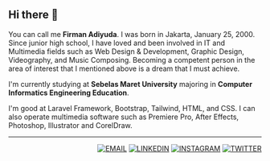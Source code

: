 ## Hi there 👋

You can call me **Firman Adiyuda**. I was born in Jakarta, January 25, 2000. Since junior high school, I have loved and been involved in IT and Multimedia fields such as Web Design & Development, Graphic Design, Videography, and Music Composing. Becoming a competent person in the area of interest that I mentioned above is a dream that I must achieve.

I'm currently studying at **Sebelas Maret University** majoring in **Computer Informatics Engineering Education**.

I'm good at Laravel Framework, Bootstrap, Tailwind, HTML, and CSS. I can also operate multimedia software such as Premiere Pro, After Effects, Photoshop, Illustrator and CorelDraw.

---

<span align="right">
  
[![EMAIL](https://img.shields.io/badge/firmanadiyuda@gmail.com-LOGO?label=Email&logo=gmail&color=red&labelColor=white&logoColor=red)](mailto:firmanadiyuda@gmail.com)
[![LINKEDIN](https://img.shields.io/badge/Linkedin-LOGO?label=&logo=linkedin&color=0077B5&labelColor=white&logoColor=0077B5)](https://linkedin.com/in/firmanadiyuda)
[![INSTAGRAM](https://img.shields.io/badge/Instagram-LOGO?label=&logo=instagram&color=E1306C&labelColor=white)](https://instagram.com/firmanadiyuda)
[![TWITTER](https://img.shields.io/badge/Twitter-LOGO?label=&logo=twitter&color=1DA1F2&labelColor=white)](https://twitter.com/firmanadiyuda)

</span>
  
<!--
**firmanadiyuda/firmanadiyuda** is a ✨ _special_ ✨ repository because its `README.md` (this file) appears on your GitHub profile.

Here are some ideas to get you started:

- 🔭 I’m currently working on ...
- 🌱 I’m currently learning ...
- 👯 I’m looking to collaborate on ...
- 🤔 I’m looking for help with ...
- 💬 Ask me about ...
- 📫 How to reach me: ...
- 😄 Pronouns: ...
- ⚡ Fun fact: ...
-->
